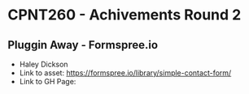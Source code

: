 # CPNT260 - Achivements Round 2
## Pluggin Away - Formspree.io
- Haley Dickson
- Link to asset: https://formspree.io/library/simple-contact-form/
- Link to GH Page:
